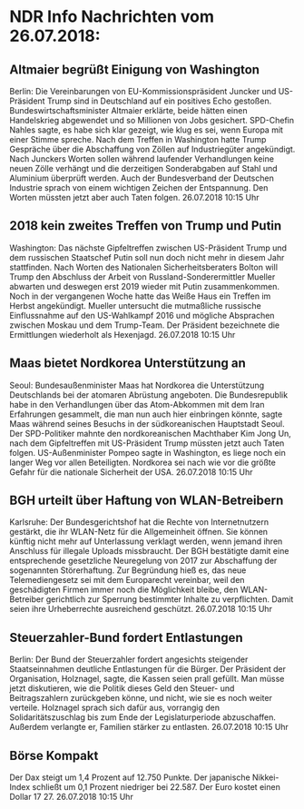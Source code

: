 # NDR Info Nachrichten vom 26.07.2018:


## Altmaier begrüßt Einigung von Washington
Berlin: Die Vereinbarungen von EU-Kommissionspräsident Juncker und US-Präsident Trump sind in Deutschland auf ein positives Echo gestoßen. Bundeswirtschaftsminister Altmaier erklärte, beide hätten einen Handelskrieg abgewendet und so Millionen von Jobs gesichert. SPD-Chefin Nahles sagte, es habe sich klar gezeigt, wie klug es sei, wenn Europa mit einer Stimme spreche. Nach dem Treffen in Washington hatte Trump Gespräche über die Abschaffung von Zöllen auf Industriegüter angekündigt. Nach Junckers Worten sollen während laufender Verhandlungen keine neuen Zölle verhängt und die derzeitigen Sonderabgaben auf Stahl und Aluminium überprüft werden. Auch der Bundesverband der Deutschen Industrie sprach von einem wichtigen Zeichen der Entspannung. Den Worten müssten jetzt aber auch Taten folgen. 26.07.2018 10:15 Uhr 

## 2018 kein zweites Treffen von Trump und Putin
Washington: 	Das nächste Gipfeltreffen zwischen US-Präsident Trump und dem russischen Staatschef Putin soll nun doch nicht mehr in diesem Jahr stattfinden. Nach Worten des Nationalen Sicherheitsberaters Bolton will Trump den Abschluss der Arbeit von Russland-Sonderermittler Mueller abwarten und deswegen erst 2019 wieder mit Putin zusammenkommen. Noch in der vergangenen Woche hatte das Weiße Haus ein Treffen im Herbst angekündigt. Mueller untersucht die mutmaßliche russische Einflussnahme auf den US-Wahlkampf 2016 und mögliche Absprachen zwischen Moskau und dem Trump-Team. Der Präsident bezeichnete die Ermittlungen wiederholt als Hexenjagd. 26.07.2018 10:15 Uhr 

## Maas bietet Nordkorea Unterstützung an
Seoul: Bundesaußenminister Maas hat Nordkorea die Unterstützung Deutschlands bei der atomaren Abrüstung angeboten. Die Bundesrepublik habe in den Verhandlungen über das Atom-Abkommen mit dem Iran Erfahrungen gesammelt, die man nun auch hier einbringen könnte, sagte Maas während seines Besuchs in der südkoreanischen Hauptstadt Seoul. Der SPD-Politiker mahnte den nordkoreanischen Machthaber Kim Jong Un, nach dem Gipfeltreffen mit US-Präsident Trump müssten jetzt auch Taten folgen. US-Außenminister Pompeo sagte in Washington, es liege noch ein langer Weg vor allen Beteiligten. Nordkorea sei nach wie vor die größte Gefahr für die nationale Sicherheit der USA. 26.07.2018 10:15 Uhr 

## BGH urteilt über Haftung von WLAN-Betreibern
Karlsruhe: Der Bundesgerichtshof hat die Rechte von Internetnutzern gestärkt, die ihr WLAN-Netz für die Allgemeinheit öffnen. Sie können künftig nicht mehr auf Unterlassung verklagt werden, wenn jemand ihren Anschluss für illegale Uploads missbraucht. Der BGH bestätigte damit eine entsprechende gesetzliche Neuregelung von 2017 zur Abschaffung der sogenannten Störerhaftung. Zur Begründung hieß es, das neue Telemediengesetz sei mit dem Europarecht vereinbar, weil den geschädigten Firmen immer noch die Möglichkeit bleibe, den WLAN-Betreiber gerichtlich zur Sperrung bestimmter Inhalte zu verpflichten. Damit seien ihre Urheberrechte ausreichend geschützt. 26.07.2018 10:15 Uhr 

## Steuerzahler-Bund fordert Entlastungen
Berlin: Der Bund der Steuerzahler fordert angesichts steigender Staatseinnahmen deutliche Entlastungen für die Bürger. Der Präsident der Organisation, Holznagel, sagte, die Kassen seien prall gefüllt. Man müsse jetzt diskutieren, wie die Politik dieses Geld den Steuer- und Beitragszahlern zurückgeben könne, und nicht, wie sie es noch weiter verteile. Holznagel sprach sich dafür aus, vorrangig den Solidaritätszuschlag bis zum Ende der Legislaturperiode abzuschaffen. Außerdem verlangte er, Familien stärker zu entlasten. 26.07.2018 10:15 Uhr 

## Börse Kompakt
Der Dax steigt um 1,4 Prozent auf 12.750 Punkte. Der japanische Nikkei-Index schließt um 0,1 Prozent niedriger bei 22.587. Der Euro kostet einen Dollar 17 27. 26.07.2018 10:15 Uhr 
